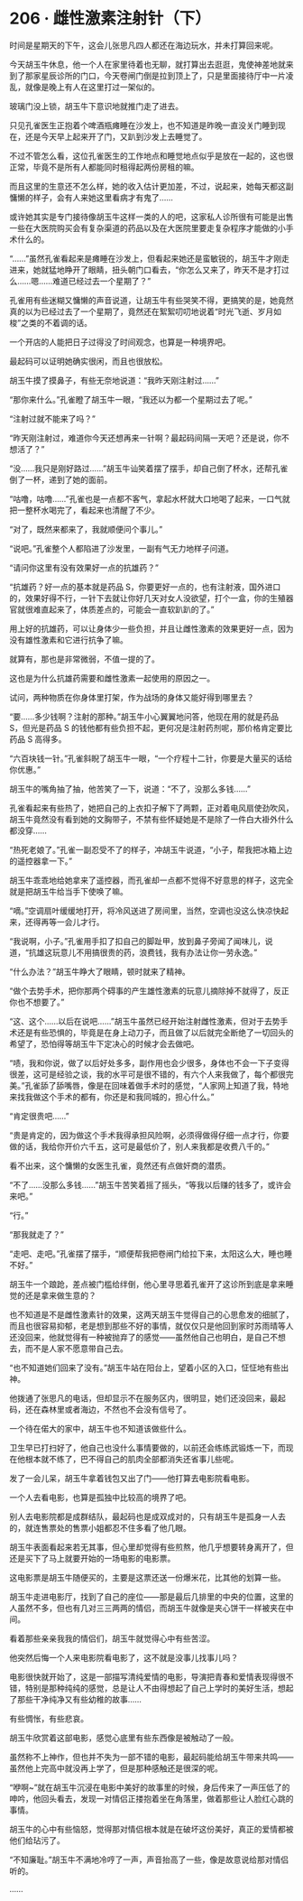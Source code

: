 # 206 · 雌性激素注射针（下）

时间是星期天的下午，这会儿张思凡四人都还在海边玩水，并未打算回来呢。

今天胡玉牛休息，他一个人在家里待着也无聊，就打算出去逛逛，鬼使神差地就来到了那家星辰诊所的门口，今天卷闸门倒是拉到顶上了，只是里面接待厅中一片凌乱，就像是晚上有人在这里打过一架似的。

玻璃门没上锁，胡玉牛下意识地就推门走了进去。

只见孔雀医生正抱着个啤酒瓶瘫睡在沙发上，也不知道是昨晚一直没关门睡到现在，还是今天早上起来开了门，又趴到沙发上去睡觉了。

不过不管怎么看，这位孔雀医生的工作地点和睡觉地点似乎是放在一起的，这也很正常，毕竟不是所有人都能同时租得起两份房租的嘛。

而且这里的生意还不怎么样，她的收入估计更加差，不过，说起来，她每天都这副慵懒的样子，会有人来她这里看病才有鬼了……

或许她其实是专门接待像胡玉牛这样一类的人的吧，这家私人诊所很有可能是出售一些在大医院购买会有复杂渠道的药品以及在大医院里要走复杂程序才能做的小手术什么的。

“……”虽然孔雀看起来是瘫睡在沙发上，但看起来她还是蛮敏锐的，胡玉牛才刚走进来，她就猛地睁开了眼睛，扭头朝门口看去，“你怎么又来了，昨天不是才打过么……嗯……难道已经过去一个星期了？”

孔雀用有些迷糊又慵懒的声音说道，让胡玉牛有些哭笑不得，更搞笑的是，她竟然真的以为已经过去了一个星期了，竟然还在絮絮叨叨地说着“时光飞逝、岁月如梭”之类的不着调的话。

一个开店的人能把日子过得没了时间观念，也算是一种境界吧。

最起码可以证明她确实很闲，而且也很放松。

胡玉牛摸了摸鼻子，有些无奈地说道：“我昨天刚注射过……”

“那你来什么。”孔雀瞪了胡玉牛一眼，“我还以为都一个星期过去了呢。”

“注射过就不能来了吗？”

“昨天刚注射过，难道你今天还想再来一针啊？最起码间隔一天吧？还是说，你不想活了？”

“没……我只是刚好路过……”胡玉牛讪笑着摆了摆手，却自己倒了杯水，还帮孔雀倒了一杯，递到了她的面前。

“咕噜，咕噜……”孔雀也是一点都不客气，拿起水杯就大口地喝了起来，一口气就把一整杯水喝完了，看起来也清醒了不少。

“对了，既然来都来了，我就顺便问个事儿。”

“说吧。”孔雀整个人都陷进了沙发里，一副有气无力地样子问道。

“请问你这里有没有效果好一点的抗雄药？”

“抗雄药？好一点的基本就是药品 S，你要更好一点的，也有注射液，国外进口的，效果好得不行，一针下去就让你好几天对女人没欲望，打个一盒，你的生殖器官就很难直起来了，体质差点的，可能会一直软趴趴的了。”

用上好的抗雄药，可以让身体少一些负担，并且让雌性激素的效果更好一点，因为没有雄性激素和它进行抗争了嘛。

就算有，那也是非常微弱，不值一提的了。

这也是为什么抗雄药需要和雌性激素一起使用的原因之一。

试问，两种物质在你身体里打架，作为战场的身体又能好得到哪里去？

“要……多少钱啊？注射的那种。”胡玉牛小心翼翼地问答，他现在用的就是药品 S，但光是药品 S 的钱他都有些负担不起，更何况是注射药剂呢，那价格肯定要比药品 S 高得多。

“六百块钱一针。”孔雀斜睨了胡玉牛一眼，“一个疗程十二针，你要是大量买的话给你优惠。”

胡玉牛的嘴角抽了抽，他苦笑了一下，说道：“不了，没那么多钱……”

孔雀看起来有些热了，她把自己的上衣扣子解下了两颗，正对着电风扇使劲吹风，胡玉牛竟然没有看到她的文胸带子，不禁有些怀疑她是不是除了一件白大褂外什么都没穿……

“热死老娘了。”孔雀一副忍受不了的样子，冲胡玉牛说道，“小子，帮我把冰箱上边的遥控器拿一下。”

胡玉牛乖乖地给她拿来了遥控器，而孔雀却一点都不觉得不好意思的样子，这完全就是把胡玉牛给当手下使唤了嘛。

“嘀。”空调扇叶缓缓地打开，将冷风送进了房间里，当然，空调也没这么快凉快起来，还得再等一会儿才行。

“我说啊，小子。”孔雀用手扣了扣自己的脚趾甲，放到鼻子旁闻了闻味儿，说道，“抗雄这玩意儿不用搞很贵的药，浪费钱，我有办法让你一劳永逸。”

“什么办法？”胡玉牛睁大了眼睛，顿时就来了精神。

“做个去势手术，把你那两个碍事的产生雄性激素的玩意儿摘除掉不就得了，反正你也不想要了。”

“这、这个……以后在说吧……”胡玉牛虽然已经开始注射雌性激素，但对于去势手术还是有些恐惧的，毕竟是在身上动刀子，而且做了以后就完全断绝了一切回头的希望了，恐怕得等胡玉牛下定决心的时候才会去做吧。

“啧，我和你说，做了以后好处多多，副作用也会少很多，身体也不会一下子变得很差，这可是经验之谈，我的水平可是很不错的，有六个人来我做了，每个都很完美。”孔雀舔了舔嘴唇，像是在回味着做手术时的感觉，“人家网上知道了我，特地来找我做这个手术的都有，你还是和我同城的，担心什么。”

“肯定很贵吧……”

“贵是肯定的，因为做这个手术我得承担风险啊，必须得做得仔细一点才行，你要做的话，我给你开价六千五，这可是最低价了，别人来我都是收费八千的。”

看不出来，这个慵懒的女医生孔雀，竟然还有点做奸商的潜质。

“不了……没那么多钱……”胡玉牛苦笑着摇了摇头，“等我以后赚的钱多了，或许会来吧。”

“行。”

“那我就走了？”

“走吧、走吧。”孔雀摆了摆手，“顺便帮我把卷闸门给拉下来，太阳这么大，睡也睡不好。”

胡玉牛一个踉跄，差点被门槛给绊倒，他心里寻思着孔雀开了这诊所到底是拿来睡觉的还是拿来做生意的？

也不知道是不是雌性激素针的效果，这两天胡玉牛觉得自己的心思愈发的细腻了，而且也很容易抑郁，老是想到那些不好的事情，就仅仅只是他回到家时苏雨晴等人还没回来，他就觉得有一种被抛弃了的感觉——虽然他自己也明白，是自己不想去，而不是人家不愿意带自己去。

“也不知道她们回来了没有。”胡玉牛站在阳台上，望着小区的入口，怔怔地有些出神。

他拨通了张思凡的电话，但却显示不在服务区内，很明显，她们还没回来，最起码，还在森林里或者海边，不然也不会没有信号了。

一个待在偌大的家中，胡玉牛也不知道该做些什么。

卫生早已打扫好了，他自己也没什么事情要做的，以前还会练练武锻炼一下，而现在他根本就不练了，巴不得自己的肌肉全部都消失还省事儿些呢。

发了一会儿呆，胡玉牛拿着钱包又出了门——他打算去电影院看电影。

一个人去看电影，也算是孤独中比较高的境界了吧。

别人去电影院都是成群结队，最起码也是成双成对的，只有胡玉牛是孤身一人去的，就连售票处的售票小姐都忍不住多看了他几眼。

胡玉牛表面看起来若无其事，但心里却觉得有些煎熬，他几乎想要转身离开了，但还是买下了马上就要开始的一场电影的电影票。

这电影票是胡玉牛随便买的，主要是这票还送一份爆米花，比其他的划算一些。

胡玉牛走进电影厅，找到了自己的座位——那是最后几排里的中央的位置，这里的人虽然不多，但也有几对三三两两的情侣，而胡玉牛就像是夹心饼干一样被夹在中间。

看着那些亲亲我我的情侣们，胡玉牛就觉得心中有些苦涩。

他突然后悔一个人来电影院看电影了，这不就是没事儿找事儿吗？

电影很快就开始了，这是一部描写清纯爱情的电影，导演把青春和爱情表现得很不错，特别是那种纯纯的感觉，总是让人不由得想起了自己上学时的美好生活，想起了那些干净纯净又有些幼稚的故事……

有些惆怅，有些悲哀。

胡玉牛欣赏着这部电影，感觉心底里有些东西像是被触动了一般。

虽然称不上神作，但也并不失为一部不错的电影，最起码能给胡玉牛带来共鸣——虽然他上完高中就没再上学了，但是那种感触还是很深的呢。

“咿啊~”就在胡玉牛沉浸在电影中美好的故事里的时候，身后传来了一声压低了的呻吟，他回头看去，发现一对情侣正搂抱着坐在角落里，做着那些让人脸红心跳的事情。

胡玉牛的心中有些恼怒，觉得那对情侣根本就是在破坏这份美好，真正的爱情都被他们给玷污了。

“不知廉耻。”胡玉牛不满地冷哼了一声，声音抬高了一些，像是故意说给那对情侣听的。

……
